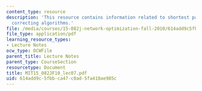 ```yaml
---
content_type: resource
description: 'This resource contains information related to shortest paths: label
  correcting algorithms.'
file: /media/courses/15-082j-network-optimization-fall-2010/614add9c5fbbca47c0ad5fa410ae985c_MIT15_082JF10_lec07.pdf
file_type: application/pdf
learning_resource_types:
- Lecture Notes
ocw_type: OCWFile
parent_title: Lecture Notes
parent_type: CourseSection
resourcetype: Document
title: MIT15_082JF10_lec07.pdf
uid: 614add9c-5fbb-ca47-c0ad-5fa410ae985c
---
```

